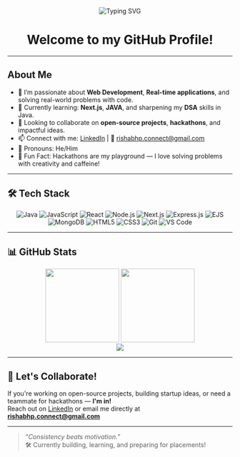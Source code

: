 <p align="center">
  <img src="https://readme-typing-svg.herokuapp.com?font=Fira+Code&size=25&pause=1000&center=true&vCenter=true&width=500&lines=Hi+There!+I'm+Rishabh+👋;Passionate+Web+Developer;AI+%26+ML+Enthusiast;Hackathon+Lover;Always+Learning+💻" alt="Typing SVG" />
</p>

<h1 align="center">Welcome to my GitHub Profile!</h1>

---

##  About Me

- 🔭 I’m passionate about **Web Development**, **Real-time applications**, and solving real-world problems with code.
- 🌱 Currently learning: **Next.js**, **JAVA**, and sharpening my **DSA** skills in Java.
- 🤝 Looking to collaborate on **open-source projects**, **hackathons**, and impactful ideas.
- 📫 Connect with me: [LinkedIn](https://www.linkedin.com/in/Rishabh--Prajapati) | 📧 rishabhp.connect@gmail.com
- 💬 Pronouns: He/Him
- 🧠 Fun Fact: Hackathons are my playground — I love solving problems with creativity and caffeine!

---

## 🛠️ Tech Stack

<div align="center">
  
![Java](https://img.shields.io/badge/Java-ED8B00?style=for-the-badge&logo=openjdk&logoColor=white)
![JavaScript](https://img.shields.io/badge/JavaScript-F7DF1E?style=for-the-badge&logo=javascript&logoColor=black)
![React](https://img.shields.io/badge/React-20232A?style=for-the-badge&logo=react&logoColor=61DAFB)
![Node.js](https://img.shields.io/badge/Node.js-339933?style=for-the-badge&logo=nodedotjs&logoColor=white)
![Next.js](https://img.shields.io/badge/Next.js-000000?style=for-the-badge&logo=nextdotjs&logoColor=white)
![Express.js](https://img.shields.io/badge/Express.js-404D59?style=for-the-badge)
![EJS](https://img.shields.io/badge/EJS-3178C6?style=for-the-badge)
![MongoDB](https://img.shields.io/badge/MongoDB-4EA94B?style=for-the-badge&logo=mongodb&logoColor=white)
![HTML5](https://img.shields.io/badge/HTML5-E34F26?style=for-the-badge&logo=html5&logoColor=white)
![CSS3](https://img.shields.io/badge/CSS3-1572B6?style=for-the-badge&logo=css3&logoColor=white)
![Git](https://img.shields.io/badge/Git-F05032?style=for-the-badge&logo=git&logoColor=white)
![VS Code](https://img.shields.io/badge/VSCode-007ACC?style=for-the-badge&logo=visualstudiocode&logoColor=white)

</div>

---

## 📊 GitHub Stats

<div align="center">

<img src="https://github-readme-stats.vercel.app/api?username=Rishabh6353&show_icons=true&theme=radical&count_private=true&include_all_commits=true" height="165px" />
<img src="https://github-readme-streak-stats.herokuapp.com/?user=Rishabh6353&theme=radical" height="165px" />
<br>
<img src="https://github-readme-stats.vercel.app/api/top-langs/?username=Rishabh6353&layout=compact&theme=radical&langs_count=8"/>

</div>

---

## 🚀 Let's Collaborate!

If you're working on open-source projects, building startup ideas, or need a teammate for hackathons — **I'm in!**  
Reach out on [LinkedIn](www.linkedin.com/in/rishabh-prajapati-b76bb3367) or email me directly at **rishabhp.connect@gmail.com**

---

> _“Consistency beats motivation.”_  
> 🛠 Currently building, learning, and preparing for placements!

